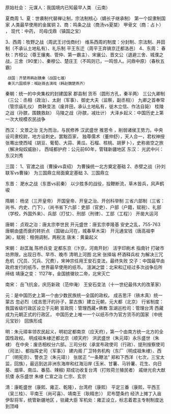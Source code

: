 原始社会：
元谋人：我国境内已知最早人类 （云南）

夏商周
1、夏：世袭制代替禅让制，宗法制核心（嫡长子继承制） 第一个奴隶制国家
   人类最早使用的金属铜
2、商：鸣条之战（商汤vs夏桀）  甲骨文（商：占卜） ， 现代：中药， 司母戊鼎（镇国之宝）

3、西周：牧野之战（周武王讨伐商纣） 维系西周的制度：分封制、宗法制、井田制（不承认土地私有）、礼乐制
 平王东迁（周平王弃镐京迁都洛邑）
4、东周：
     春秋：齐桓公（尊王攘夷、管仲、第一霸主）、宋襄公、晋文公（退避三舍、城濮之战，三舍（90里））、秦穆公、楚庄王（不鸣则已，一鸣惊人。问鼎中原）（春秋五霸）

     战国：齐楚燕韩赵魏秦（战国七雄）
     秦灭六国顺序：喊赵薇去演戏（韩赵魏楚燕齐）

秦朝：统一的中央集权的封建国家
      郡县制
      货币（圆形方孔，秦半两）
      三公九卿制（三公：丞相（政治）、太尉（军事）、御史大夫（监察，副丞相））
      九卿之首奉常（管宗庙礼仪）
      商鞅变法（废井田，承认土地私有，徙木立信、作法自毙）
      桂陵之战（孙膑，围魏救赵）
      马陵之战（孙膑，减灶计）
      大泽乡起义：中国历史上第一次大规模农民战争

西汉：
    文景之治  无为而治，与民修养
    汉武盛世  推恩令 ，削弱诸侯王势力。中央设司隶校尉，地方设刺史。罢黜百家，
             独尊儒术（董仲舒），天人合一，君权神授
             张骞出使西域（胡豆、葡萄、大蒜、黄瓜、石榴、核桃、胡萝卜），史称凿空之旅（解决匈奴威胁），
             西域都护府：公元前60年，管辖新疆地区
东汉：
    光武中兴：东汉刘秀


三国：
    1、官渡之战（曹操vs袁绍） 为曹操统一北方奠定基础
    2、赤壁之战（孙刘联军vs曹操） 为三国鼎立局面奠定基础
    3、三国鼎立

东晋：
    淝水之战（东晋vs前秦） 以少胜多的战役，投鞭断流，草木皆兵，风声鹤唳

隋朝：
    杨坚（三开皇帝） 开国皇帝、开皇之治、开创科举制 
    三省六部制（三省：尚书、内史、门下），（尚书省下六部：吏部（官吏）、户部（户籍，赋税）、礼部（学校，外国外来）、兵部（打仗）、刑部（刑律）、工部（工程））
    开凿大运河

唐朝：
    贞观之治：唐太宗李世民
    开元盛世：唐玄宗李隆基
    安史之乱，755-763 唐朝由盛而衰的转折点 （国破山河在，城春草木深）
    开元通宝钱（唐高祖李渊），赋税：租佣调制，两税法
    唐末：黄巢起义


宋朝：
   赵匡胤 陈桥兵变 定都东京（汴京，河南开封） 活字印刷术  指南针  打破市坊界限，出现日市、早市、晚市
   清明上河图 北宋 张择端
   杯酒释兵权
   为解决三冗危机（冗员、冗兵、冗费），宋神宗任用王安石变法，最终失败
   交子：中国最早由政府发行的纸币，世界最早使用的纸币。
   澶渊之盟：北宋和辽经过多次战争后所缔结
   靖康之变： 1127年，金国掳徽钦二帝，北宋灭亡

南宋：
    岳飞抗金，庆历新政（范仲淹）
    王安石变法（十一世纪最伟大的改革家）


元：是中国历史上第一个由少数民族统一全国的政权。
    成吉思汗（铁木真）统一蒙古
    忽必烈（成吉思汗的孙子，蒙古族）建立元朝，元大都（北京）
    行省制度：我国省级行政区设立于元朝
    宣政院：管理西藏+佛教   澎湖巡检司：管理台湾
    西藏成为元朝正式的行政区，
    中国历史上唯一一个以纸币作为官方货币的国家（中统元宝钞）
    回族形成

明：朱元璋率领农民起义，明初定都南京（应天府），第一个由南方统一北方的全国性政权。
    明成祖朱棣迁都北京（顺天府）
    洪武盛世（朱元璋）永乐盛世（朱棣）
    在中央：废丞相权分六部。三司分权（承宣布政使司（行政）、提刑按察使司（司法）、都指挥史司（军事））  建内阁
    厂卫特务机构（东厂（明成祖朱棣）、西厂（明宪宗）、警衣卫（朱元璋））
    张居正 “一条鞭法”
    郑和下西洋（七次，三宝太监，回族），最远到达非洲东海岸和红海沿岸
    (玉米、甘薯、马铃薯、花生、向日葵、烟草、南瓜、番茄、辣椒)
    郑成功收复台湾（打败荷兰殖民者）
    戚继光俞大猷抗倭
    永乐盛世 朱棣
    仁宣之治 仁宗、玄宗



清：康乾盛世（康熙、雍正、乾隆），台湾府（康熙） 平定三番（康熙，平西王（吴三桂）、平南王（尚可喜）、靖南王（耿精忠））
    尼布楚条约
    经济上摊丁入亩
    伊犁将军，统管新疆地区 ，驻藏大臣
    军机处：雍正设立，标志着君主专制制度达到顶峰

